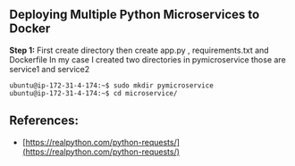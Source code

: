 
## Deploying Multiple Python Microservices to Docker
**Step 1:**  First create directory then create app.py , requirements.txt and Dockerfile
In my case I created two directories in pymicroservice those are service1 and service2
```
ubuntu@ip-172-31-4-174:~$ sudo mkdir pymicroservice
ubuntu@ip-172-31-4-174:~$ cd microservice/

```
## References:

 - [https://realpython.com/python-requests/](https://realpython.com/python-requests/)

<!--stackedit_data:
eyJoaXN0b3J5IjpbLTE5NjA3NTE2MzQsODA0OTkwMzc1LDIwOT
Y2NTg0MzYsMTY5MDY0NDY0NF19
-->